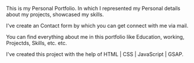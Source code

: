 This is my Personal Portfolio. In which I represented my Personal details about my projects, showcased my skills. 

I've create an Contact form by which you can get connect with me via mail.

You can find everything about me in this portfolio like Education, working, Projectds, Skills, etc. etc.

I've created this project with the help of HTML | CSS | JavaScript | GSAP.
